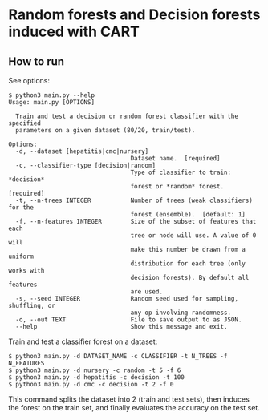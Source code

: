 # Random forests and Decision forests induced with CART

## How to run

See options:
```console
$ python3 main.py --help
Usage: main.py [OPTIONS]

  Train and test a decision or random forest classifier with the specified
  parameters on a given dataset (80/20, train/test).

Options:
  -d, --dataset [hepatitis|cmc|nursery]
                                  Dataset name.  [required]
  -c, --classifier-type [decision|random]
                                  Type of classifier to train: *decision*
                                  forest or *random* forest.  [required]
  -t, --n-trees INTEGER           Number of trees (weak classifiers) for the
                                  forest (ensemble).  [default: 1]
  -f, --n-features INTEGER        Size of the subset of features that each
                                  tree or node will use. A value of 0 will
                                  make this number be drawn from a uniform
                                  distribution for each tree (only works with
                                  decision forests). By default all features
                                  are used.
  -s, --seed INTEGER              Random seed used for sampling, shuffling, or
                                  any op involving randomness.
  -o, --out TEXT                  File to save output to as JSON.
  --help                          Show this message and exit.
```

Train and test a classifier forest on a dataset:
```console
$ python3 main.py -d DATASET_NAME -c CLASSIFIER -t N_TREES -f N_FEATURES
$ python3 main.py -d nursery -c random -t 5 -f 6
$ python3 main.py -d hepatitis -c decision -t 100
$ python3 main.py -d cmc -c decision -t 2 -f 0
```
This command splits the dataset into 2 (train and test sets), then induces the forest on the train set, and finally evaluates the accuracy on the test set.
